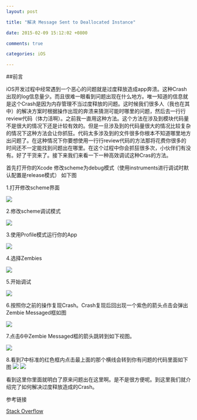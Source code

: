```yaml
---
layout: post

title: "解决 Message Sent to Deallocated Instance"

date: 2015-02-09 15:12:02 +0800

comments: true

categories: iOS

---
```


##前言

iOS开发过程中经常遇到一个恶心的问题就是过度释放造成app奔溃。这种Crash出现的log信息量少。而且很难一眼看到问题出现在什么地方。唯一知道的信息就是这个Crash是因为内存管理不当过度释放的问题。这时候我们很多人（我也在其中）的解决方案时根据操作出现的奔溃来猜测可能时哪里的问题，然后去一行行review代码（体力活啊）。之前我一直用这种方法。这个方法在涉及到模块代码量不是很大的情况下还是计较有效的。但是一旦涉及到的代码量很大的情况比较复杂的情况下这种方法会让你抓狂。代码太多涉及到的文件很多你根本不知道哪里地方出问题了。在这种情况下你要想使用一行行review代码的方法那将花费你很多的时间还不一定能找到问题出在哪里。在这个过程中你会抓狂很多次，小伙伴们有没有。好了干货来了。接下来我们来看一下一种高效调试这种Cras的方法。

首先打开你的Xcode 修改scheme为debug模式（使用instruments进行调试时默认配置是release模式）
如下图

1.打开修改scheme界面

![](../assets/instruments01.png)

2.修改scheme调试模式

![](../assets/instruments02.png)

3.使用Profile模式运行你的App

![](../assets/profile01.png)

4.选择Zembies

![](../assets/profile02.png)

5.开始调试

![](../assets/profile03.png)

6.按照你之前的操作复现Crash。Crash复现后回出现一个紫色的箭头点击会弹出Zembie Messaged框如图

![](../assets/profile04.png)

7.点击6中Zembie Messaged框的箭头跳转到如下视图。

![](../assets/profile05.png)

8.看到7中标准的红色框内点击最上面的那个横线会转到你有问题的代码里面如下图
![](../assets/profile06.png)
![](../assets/profile07.png)

看到这里你里面就明白了原来问题出在这里啊。是不是很方便呢。到这里我们就介绍完了如何解决过度释放造成的Crash。

参考链接

[Stack Overflow](http://stackoverflow.com/questions/7402171/calayer-release-message-sent-to-deallocated-instance)

